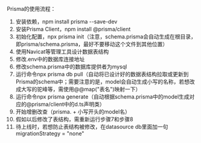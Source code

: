 Prisma的使用流程：

1. 安装依赖，npm install prisma --save-dev
2. 安装Prisma Client，npm install @prisma/client
3. 初始化配置，npx prisma init（注意，schema.prisma会自动生成在根目录，即prisma/schema.prisma，最好不要移动这个文件到其他位置）
4. 使用Navicat等管理工具设计数据表结构
5. 修改.env中的数据库连接地址
6. 修改schema.prisma中的数据库提供者为mysql
7. 运行命令npx prisma db pull（自动将已设计好的数据表结构拉取或更新到Prisma的schema中；需要注意的是，model会自动生成小写的名称，若想改成大写的驼峰等，需使用@@map("表名")映射一下）
8. 运行命令npx prisma generate（自动根据schema.prisma中的model生成对应的@prisma/client中的d.ts声明类）
9. 开始增删改查（prisma. + 小写开头的model名）
10. 假如以后修改了表结构，需重新运行步骤7和步骤8
11. 待上线时，若想防止表结构被修改，在datasource db里面加一句migrationStrategy = "none"
